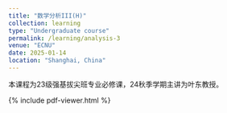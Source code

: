 ```yaml
---
title: "数学分析III(H)"
collection: learning
type: "Undergraduate course"
permalink: /learning/analysis-3
venue: "ECNU"
date: 2025-01-14
location: "Shanghai, China"
---
```


本课程为23级强基拔尖班专业必修课，24秋季学期主讲为叶东教授。

{% include pdf-viewer.html %}

<script>
window.addEventListener('load', function() {
  console.log('Page loaded, initializing PDF...');
  // 使用绝对路径
  const pdfUrl = 'https://m-l-ray.github.io/files/analysis3.pdf';
  console.log('PDF URL:', pdfUrl);
  
  // 添加加载状态提示
  const errorDiv = document.getElementById('pdf-error');
  errorDiv.style.display = 'block';
  errorDiv.textContent = '正在加载PDF...';
  errorDiv.style.color = 'blue';
  
  initPDF(pdfUrl);
});
</script>

